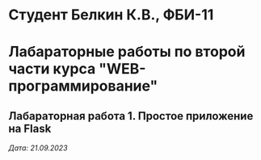 # Студент Белкин К.В., ФБИ-11

# Лабараторные работы по второй части курса "WEB-программирование"

## Лабараторная работа 1. Простое приложение на Flask

*Дата: 21.09.2023*
